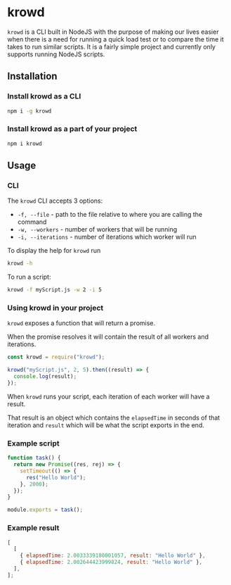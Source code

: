 # krowd

`krowd` is a CLI built in NodeJS with the purpose of making our lives easier when there is a need for running a quick load test or to compare the time it takes to run similar scripts.
It is a fairly simple project and currently only supports running NodeJS scripts.

## Installation

### Install krowd as a CLI

```bash
npm i -g krowd
```

### Install krowd as a part of your project

```bash
npm i krowd
```

## Usage

### CLI

The `krowd` CLI accepts 3 options:

- `-f, --file` - path to the file relative to where you are calling the command
- `-w, --workers` - number of workers that will be running
- `-i, --iterations` - number of iterations which worker will run

To display the help for `krowd` run

```bash
krowd -h
```

To run a script:

```bash
krowd -f myScript.js -w 2 -i 5
```

### Using krowd in your project

`krowd` exposes a function that will return a promise.

When the promise resolves it will contain the result of all workers and iterations.

```javascript
const krowd = require("krowd");

krowd("myScript.js", 2, 5).then((result) => {
  console.log(result);
});
```

When `krowd` runs your script, each iteration of each worker will have a result.

That result is an object which contains the `elapsedTime` in seconds of that iteration and `result` which will be what the script exports in the end.

### Example script

```javascript
function task() {
  return new Promise((res, rej) => {
    setTimeout(() => {
      res("Hello World");
    }, 2000);
  });
}

module.exports = task();
```

### Example result

```javascript
[
  [
    { elapsedTime: 2.0033339180001057, result: "Hello World" },
    { elapsedTime: 2.002644423999824, result: "Hello World" },
  ],
];
```
